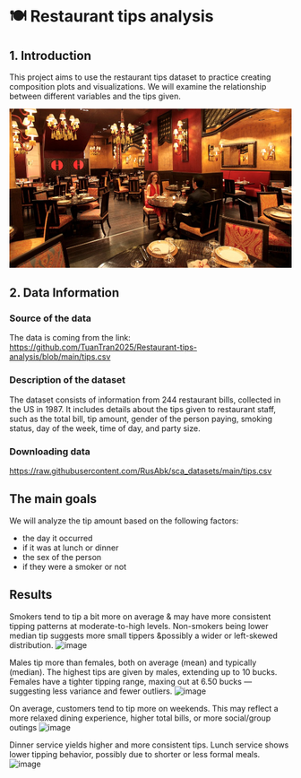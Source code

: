 # 🍽️ Restaurant tips analysis

## 1. Introduction 
This project aims to use the restaurant tips dataset to practice creating composition plots and visualizations. We will examine the relationship between different variables and the tips given.

![image](https://github.com/TuanTran2025/Restaurant-tips-analysis/blob/main/restaurant_img.jpg)

## 2. Data Information

### Source of the data
The data is coming from the link: https://github.com/TuanTran2025/Restaurant-tips-analysis/blob/main/tips.csv

### Description of the dataset
The dataset consists of information from 244 restaurant bills, collected in the US in 1987.
It includes details about the tips given to restaurant staff, such as the total bill, tip amount, gender of the person paying, smoking status, day of the week, time of day, and party size.

### Downloading data
https://raw.githubusercontent.com/RusAbk/sca_datasets/main/tips.csv

## The main goals
We will analyze the tip amount based on the following factors:
* the day it occurred
* if it was at lunch or dinner
* the sex of the person
* if they were a smoker or not

## Results
Smokers tend to tip a bit more on average & may have more consistent tipping patterns at moderate-to-high levels.
Non-smokers being lower median tip suggests more small tippers &possibly a wider or left-skewed distribution.
![image](https://github.com/user-attachments/assets/f8b02fd2-efca-4caa-804f-bdc262158792)

Males tip more than females, both on average (mean) and typically (median). The highest tips are given by males, extending up to 10 bucks.
Females have a tighter tipping range, maxing out at 6.50 bucks — suggesting less variance and fewer outliers.
![image](https://github.com/user-attachments/assets/a6308167-3728-41a3-88fb-44a273953ec8)

On average, customers tend to tip more on weekends. This may reflect a more relaxed dining experience, higher total bills, or more social/group outings
![image](https://github.com/user-attachments/assets/58c62e06-78fe-4755-a918-7b36479b9752)


Dinner service yields higher and more consistent tips.
Lunch service shows lower tipping behavior, possibly due to shorter or less formal meals.
![image](https://github.com/user-attachments/assets/adb1cf6a-0122-4d65-b762-942204a1c8b8)
